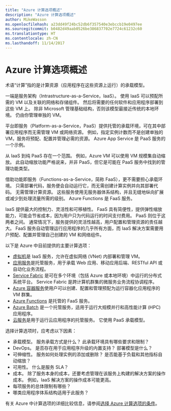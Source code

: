 ```yaml
---
title: "Azure 计算选项概述"
description: "Azure 计算选项概述"
author: MikeWasson
ms.openlocfilehash: a23dd49f24bc52db6f357540e3ebccb19e0497ee
ms.sourcegitcommit: b0482d49aab0526be386837702e7724c61232c60
ms.translationtype: HT
ms.contentlocale: zh-CN
ms.lasthandoff: 11/14/2017
---
```

# <a name="overview-of-azure-compute-options"></a>Azure 计算选项概述

术语“计算”指的是计算资源（应用程序在这些资源上运行）的承载模型。 

一端是服务架构（Intrastructure-as-a-Service，IaaS）。 使用 IaaS 可以预配所需的 VM 以及关联的网络和存储组件。 然后将需要的任何软件和应用程序部署到这些 VM 上。 除非 Microsoft 管理基础结构，否则该模型最接近传统的本地环境。 仍由你管理单独的 VM。  

平台即服务（Platform-as-a-Service，PaaS）提供托管的承载环境，可在其中部署应用程序而无需管理 VM 或网络资源。 例如，指定实例计数而不是创建单独的 VM，服务将预配、配置并管理必需的资源。 Azure App Service 是 PaaS 服务的一个示例。

从 IaaS 到纯 PaaS 存在一个范围。 例如，Azure VM 可以使用 VM 规模集自动缩放。 此自动缩放功能严格说来，并非 PaaS，但它是可能在 PaaS 服务中找到的管理功能类型。

借助功能即服务（Functions-as-a-Service，简称 FaaS），更不需要担心承载环境。 只需部署代码，服务便会自动运行它，而无需创建计算实例并向其部署代码。 无需管理计算资源。 这些服务使用无服务器体系结构，并且无缝地纵向扩展或减少到处理流量所需的级别。 Azure Functions 是 FaaS 服务。

IaaS 提供最大的控制力、灵活性和可移植性。 FaaS 具有简便性，提供弹性缩放能力，可能会节省成本，因为用户只为代码运行的时间支付费用。 PaaS 则位于这两者之间。 通常情况下，服务提供的灵活性越高，用户配置和管理资源的责任越大。 FaaS 服务自动管理运行应用程序的几乎所有方面，而 IaaS 解决方案需要用户预配、配置并管理自己创建的 VM 和网络组件。

以下是 Azure 中目前提供的主要计算选项：

- [虚拟机](/azure/virtual-machines/)是 IaaS 服务，允许在虚拟网络 (VNet) 内部署和管理 VM。
- [应用服务](/azure/app-service/app-service-value-prop-what-is)是托管服务，用于承载 Web 应用、移动应用后端、RESTful API 或自动化业务流程。
- [Service Fabric](/azure/service-fabric/service-fabric-overview) 是可在多个环境（包括 Azure 或本地环境）中运行的分布式系统平台。 Service Fabric 是跨计算机群集的微服务业务流程协调程序。 
- [Azure 容器服务](/azure/container-service/container-service-intro)使用户可以创建、配置和管理预配为运行容器化应用程序的 VM 群集。
- [Azure Functions](/azure/azure-functions/functions-overview) 是托管的 FaaS 服务。
- [Azure Batch](/azure/batch/batch-technical-overview) 是一个托管服务，适用于运行大规模并行和高性能计算 (HPC) 应用程序。
- [云服务](/azure/cloud-services/cloud-services-choose-me)是用于运行云应用程序的托管服务。 它使用 PaaS 承载模型。 

选择计算选项时，应考虑以下因素：

- 承载模型。 服务承载方式是什么？ 此承载环境具有哪些要求和限制？ 
- DevOps。 是否存在用于应用程序升级的内置支持？ 部署模型是什么？
- 可伸缩性。 服务如何处理实例的添加或删除？ 是否能基于负载和其他指标自动缩放？ 
- 可用性。 什么是服务 SLA？ 
- 成本。 除了服务本身的成本，还要考虑管理在该服务上构建的解决方案的操作成本。 例如，IaaS 解决方案的操作成本可能更高。
- 每项服务的总体限制有哪些？ 
- 哪类应用程序体系结构适用于此服务？ 

有关 Azure 中计算选项的详细比较信息，请参阅[选择 Azure 计算选项的条件](./compute-comparison.md)。